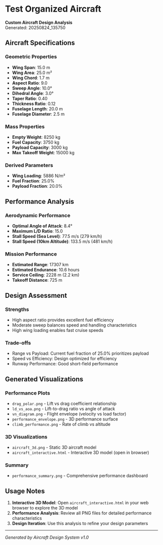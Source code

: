 # Test Organized Aircraft

**Custom Aircraft Design Analysis**  
Generated: 20250824_135750

## Aircraft Specifications

### Geometric Properties
- **Wing Span**: 15.0 m
- **Wing Area**: 25.0 m²
- **Wing Chord**: 1.7 m
- **Aspect Ratio**: 9.0
- **Sweep Angle**: 10.0°
- **Dihedral Angle**: 3.0°
- **Taper Ratio**: 0.40
- **Thickness Ratio**: 0.12
- **Fuselage Length**: 20.0 m
- **Fuselage Diameter**: 2.5 m

### Mass Properties
- **Empty Weight**: 8250 kg
- **Fuel Capacity**: 3750 kg
- **Payload Capacity**: 3000 kg
- **Max Takeoff Weight**: 15000 kg

### Derived Parameters
- **Wing Loading**: 5886 N/m²
- **Fuel Fraction**: 25.0%
- **Payload Fraction**: 20.0%

## Performance Analysis

### Aerodynamic Performance
- **Optimal Angle of Attack**: 8.4°
- **Maximum L/D Ratio**: 15.0
- **Stall Speed (Sea Level)**: 77.5 m/s (279 km/h)
- **Stall Speed (10km Altitude)**: 133.5 m/s (481 km/h)

### Mission Performance
- **Estimated Range**: 17307 km
- **Estimated Endurance**: 10.6 hours
- **Service Ceiling**: 2228 m (2.2 km)
- **Takeoff Distance**: 725 m

## Design Assessment

### Strengths
- High aspect ratio provides excellent fuel efficiency
- Moderate sweep balances speed and handling characteristics
- High wing loading enables fast cruise speeds

### Trade-offs
- Range vs Payload: Current fuel fraction of 25.0% prioritizes payload
- Speed vs Efficiency: Design optimized for efficiency
- Runway Performance: Good short-field performance

## Generated Visualizations

### Performance Plots
- `drag_polar.png` - Lift vs drag coefficient relationship
- `ld_vs_aoa.png` - Lift-to-drag ratio vs angle of attack
- `vn_diagram.png` - Flight envelope (velocity vs load factor)
- `performance_envelope.png` - 3D performance surface
- `climb_performance.png` - Rate of climb vs altitude

### 3D Visualizations
- `aircraft_3d.png` - Static 3D aircraft model
- `aircraft_interactive.html` - Interactive 3D model (open in browser)

### Summary
- `performance_summary.png` - Comprehensive performance dashboard

## Usage Notes

1. **Interactive 3D Model**: Open `aircraft_interactive.html` in your web browser to explore the 3D model
2. **Performance Analysis**: Review all PNG files for detailed performance characteristics
3. **Design Iteration**: Use this analysis to refine your design parameters

---
*Generated by Aircraft Design System v1.0*
